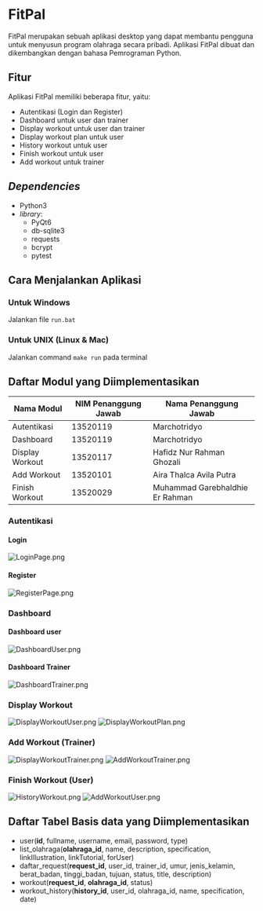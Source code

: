 # FitPal

FitPal merupakan sebuah aplikasi desktop yang dapat membantu pengguna untuk menyusun program olahraga secara pribadi. Aplikasi FitPal dibuat dan dikembangkan dengan bahasa Pemrograman Python.

## Fitur

Aplikasi FitPal memiliki beberapa fitur, yaitu:

- Autentikasi (Login dan Register)
- Dashboard untuk user dan trainer
- Display workout untuk user dan trainer
- Display workout plan untuk user
- History workout untuk user
- Finish workout untuk user
- Add workout untuk trainer

## _Dependencies_

- Python3
- _library_:
  - PyQt6
  - db-sqlite3
  - requests
  - bcrypt
  - pytest

## Cara Menjalankan Aplikasi

### Untuk Windows

Jalankan file `run.bat`

### Untuk UNIX (Linux & Mac)

Jalankan command `make run` pada terminal

## Daftar Modul yang Diimplementasikan

| Nama Modul      | NIM Penanggung Jawab | Nama Penanggung Jawab           |
| --------------- | -------------------- | ------------------------------- |
| Autentikasi     | 13520119             | Marchotridyo                    |
| Dashboard       | 13520119             | Marchotridyo                    |
| Display Workout | 13520117             | Hafidz Nur Rahman Ghozali       |
| Add Workout     | 13520101             | Aira Thalca Avila Putra         |
| Finish Workout  | 13520029             | Muhammad Garebhaldhie Er Rahman |

### Autentikasi

#### Login

![LoginPage.png](./doc/login.png)

#### Register

![RegisterPage.png](./doc/register.png)

### Dashboard

#### Dashboard user

![DashboardUser.png](./doc/dashboard-user.png)

#### Dashboard Trainer

![DashboardTrainer.png](./doc/dashboard-trainer.png)

### Display Workout

![DisplayWorkoutUser.png](./doc/display-workout-user.png)
![DisplayWorkoutPlan.png](./doc/display-workout-plan-user.png)

### Add Workout (Trainer)

![DisplayWorkoutTrainer.png](./doc/display-workout-trainer.png)
![AddWorkoutTrainer.png](./doc/add-workout-trainer.png)

### Finish Workout (User)

![HistoryWorkout.png](./doc/history-user.png)
![AddWorkoutUser.png](./doc/add-workout-user.png)

## Daftar Tabel Basis data yang Diimplementasikan

- user(**id**, fullname, username, email, password, type)
- list_olahraga(**olahraga_id**, name, description, specification, linkIllustration, linkTutorial, forUser)
- daftar_request(**request_id**, user_id, trainer_id, umur, jenis_kelamin, berat_badan, tinggi_badan, tujuan, status, title, description)
- workout(**request_id**, **olahraga_id**, status)
- workout_history(**history_id**, user_id, olahraga_id, name, specification, date)
